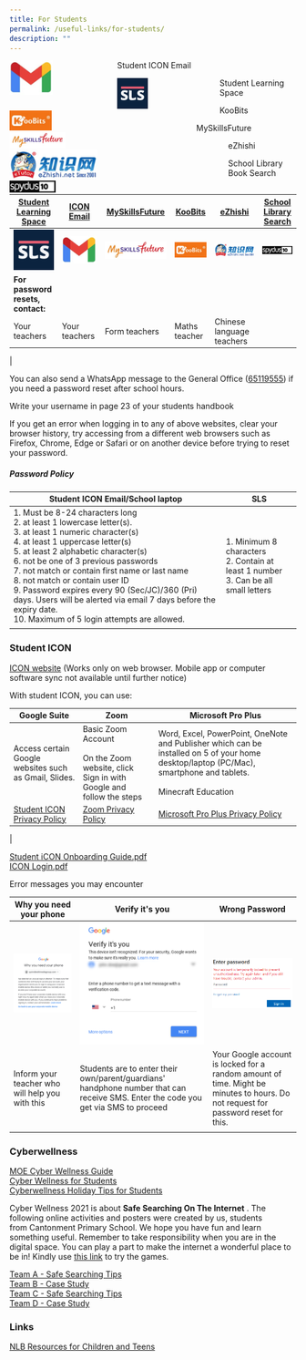 ```yaml
---
title: For Students
permalink: /useful-links/for-students/
description: ""
---
```

<div>  
<div style="float: left">  
<a href="https://workspace.google.com/dashboard">  
<img style="width:40%" src="/images/Gmail.jpg">
</a>  
</div>  
<div></div>  
</div>

Student ICON Email

<p></p>

<div>  
<div style="float: left">  
<a href="https://vle.learning.moe.edu.sg/login">  
<img style="width:30%" src="/images/SLS%20Icon.png">
</a>  
</div>  
<div></div>  
</div>

Student Learning Space

<p></p>

<div>  
<div style="float: left">  
<a href="https://member.koobits.com/">  
<img style="width:40%" src="/images/Koobits.jpg">
</a>  
</div>  
<div></div>  
</div>

KooBits

<p></p>

<div>  
<div style="float: left">  
<a href="https://www.myskillsfuture.gov.sg/content/student/en/primary.html">  
<img style="width:30%" src="/images/Myskillsfuture.jpg">
</a>  
</div>  
<div></div>  
</div>

MySkillsFuture

<p></p>

<div>  
<div style="float: left">  
<a href="https://www.ezhishi.net/Contents/">  
<img style="width:40%" src="/images/Ezhishi.jpg">
</a>  
</div>  
<div></div>  
</div>

eZhishi

<p></p>

<div>  
<div style="float: left">  
<a href="https://schoolibrary.moe.edu.sg/cantonmentpri/cgi-bin/spydus.exe/MSGTRN/WPAC/HOME">  
<img style="width:40%" src="/images/Spydus.jpg">
</a>  
</div>  
<div></div>  
</div>

School Library Book Search


| [Student Learning Space](https://vle.learning.moe.edu.sg/login) | [ICON Email](https://workspace.google.com/dashboard) | [MySkillsFuture](https://www.myskillsfuture.gov.sg/content/student/en/primary.html) |[KooBits](https://member.koobits.com/)| [eZhishi](https://www.ezhishi.net/Contents/)| [School Library Search](https://schoolibrary.moe.edu.sg/cantonmentpri/cgi-bin/spydus.exe/MSGTRN/WPAC/HOME)|
| -------- | -------- | -------- | -------- | -------- | -------- |
|![](/images/SLS%20Icon.png)|![](/images/Gmail.jpg)|![](/images/Myskillsfuture.jpg)|![](/images/Koobits.jpg)|![](/images/Ezhishi.jpg)|![](/images/Spydus.jpg)|
|**For password resets, contact:**|
| Your teachers |Your teachers | Form teachers| Maths teacher | Chinese language teachers | |
|

You can also send a WhatsApp message to the General Office ([65119555](http://wa.me/6565119555)) if you need a password reset after school hours. 

Write your username in page 23 of your students handbook

If you get an error when logging in to any of above websites, clear your browser history, try accessing from a different web browsers such as Firefox, Chrome, Edge or Safari or on another device before trying to reset your password.
  
##### Password Policy

| Student ICON Email/School laptop | SLS |
|---|---|
| 1. Must be 8-24 characters long<br>2. at least 1 lowercase letter(s). <br>3. at least 1 numeric character(s)<br>4. at least 1 uppercase letter(s)<br>5. at least 2 alphabetic character(s)<br>6. not be one of 3 previous passwords<br>7. not match or contain first name or last name<br>8. not match or contain user ID<br>9. Password expires every 90 (Sec/JC)/360 (Pri) days. Users will be alerted via email 7 days before the expiry date.<br>10. Maximum of 5 login attempts are allowed. | 1. Minimum 8 characters<br>2. Contain at least 1 number<br>3. Can be all small letters |
| | |

### Student ICON

[ICON website](https://workspace.google.com/dashboard)&nbsp;(Works only on web browser. Mobile app or computer software sync not available until further notice)  

With student ICON, you can use:

| Google Suite | Zoom | Microsoft Pro Plus |
|---|---|---|
| Access certain Google websites such as Gmail, Slides. | Basic Zoom Account <br><br>On the Zoom website, click Sign in with Google and follow the steps | Word, Excel, PowerPoint, OneNote and Publisher which can be installed on 5 of your home desktop/laptop (PC/Mac), smartphone and tablets.<br><br>Minecraft Education |
| [Student ICON Privacy Policy](https://workspace.google.com/terms/education_terms_japan.html) | [Zoom Privacy Policy](https://zoom.us/docs/en-us/schools-privacy-statement.html) | [Microsoft Pro Plus Privacy Policy](https://portal.office.com/commerce/mosa.aspx) |
|

[Student iCON Onboarding Guide.pdf](/files/Student%20iCON%20Onboarding%20Guide.pdf) <br>
[ICON Login.pdf](/files/ICON%20Login.pdf)

Error messages you may encounter

| Why you need your phone | Verify it's you | Wrong Password |
|---|---|---|
| ![](/images/Why%20you%20need%20your%20phone.png) | ![](/images/Verify%20its%20you.png) | ![](/images/Wrong%20Pasword.png) |
| Inform your teacher who will help you with this | Students are to enter their own/parent/guardians' handphone number that can receive SMS. Enter the code you get via SMS to proceed | Your Google account is locked for a random amount of time. Might be minutes to hours. Do not request for password reset for this. |
| | | |

### Cyberwellness

[MOE Cyber Wellness Guide](https://www.moe.gov.sg/programmes/cyber-wellness)  <br>
[Cyber Wellness for Students](https://cantonmentpscw2021.weebly.com/) <br>
[Cyberwellness Holiday Tips for Students](/files/Cyberwellness%20Holiday%20Tips%20for%20Students.pdf)

Cyber Wellness 2021 is about&nbsp;**Safe Searching On The Internet**&nbsp;. The following&nbsp;online activities&nbsp;and posters were created by us, students from&nbsp;Cantonment Primary School.&nbsp;We hope you have fun and learn something useful. Remember to take responsibility when you are in the digital space. You can play a part to make the internet a wonderful place to be in!&nbsp;Kindly use&nbsp;[this link](https://cantonmentpscw2021.weebly.com/)&nbsp;to try the games.  

[Team A - Safe Searching Tips](https://docs.google.com/presentation/d/1bf_8Iv8qqlHxrDNV0WOIvV3TGmsC1JSTPKlYAaMqWG4/edit#slide=id.p) <br>
[Team B - Case Study](https://docs.google.com/presentation/d/1P_mBtgN117IHPnE8XPHm1ogt_a8aMiUr7wVG66aHPh4/edit#slide=id.p) <br>
[Team C - Safe Searching Tips](https://docs.google.com/presentation/d/1i3YrKUP5IrwK9KJSmr_BhyYyuBhvtDqR6InHe590VhA/edit#slide=id.gd09a16fa10_10_0) <br>
[Team D - Case Study](https://docs.google.com/presentation/d/13OhaZUOIsp0oI-zrc6Vo3khmEExLqnz5oyQLtnSa0DE/edit#slide=id.gd09d1c1a26_0_77)

### Links

[NLB Resources for Children and Teens](https://childrenandteens.nlb.gov.sg/)